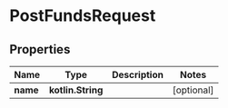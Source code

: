 
# PostFundsRequest

## Properties
| Name | Type | Description | Notes |
| ------------ | ------------- | ------------- | ------------- |
| **name** | **kotlin.String** |  |  [optional] |



